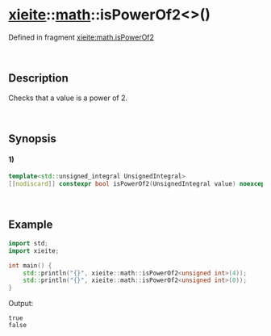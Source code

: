 # [xieite](../../xieite.md)\:\:[math](../../math.md)\:\:isPowerOf2\<\>\(\)
Defined in fragment [xieite:math.isPowerOf2](../../../src/math/is_power_of_2.cpp)

&nbsp;

## Description
Checks that a value is a power of 2.

&nbsp;

## Synopsis
#### 1)
```cpp
template<std::unsigned_integral UnsignedIntegral>
[[nodiscard]] constexpr bool isPowerOf2(UnsignedIntegral value) noexcept;
```

&nbsp;

## Example
```cpp
import std;
import xieite;

int main() {
    std::println("{}", xieite::math::isPowerOf2<unsigned int>(4));
    std::println("{}", xieite::math::isPowerOf2<unsigned int>(0));
}
```
Output:
```
true
false
```
